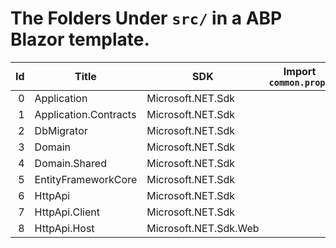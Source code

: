 # The Folders Under `src/` in a ABP Blazor template.
|   Id | Title                 | SDK                   | Import `common.props` |
| ---: | --------------------- | --------------------- | --------------------- |
|    0 | Application           | Microsoft.NET.Sdk     |                       |
|    1 | Application.Contracts | Microsoft.NET.Sdk     |                       |
|    2 | DbMigrator            | Microsoft.NET.Sdk     |                       |
|    3 | Domain                | Microsoft.NET.Sdk     |                       |
|    4 | Domain.Shared         | Microsoft.NET.Sdk     |                       |
|    5 | EntityFrameworkCore   | Microsoft.NET.Sdk     |                       |
|    6 | HttpApi               | Microsoft.NET.Sdk     |                       |
|    7 | HttpApi.Client        | Microsoft.NET.Sdk     |                       |
|    8 | HttpApi.Host          | Microsoft.NET.Sdk.Web |                       |
